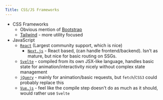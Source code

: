 ```yaml
---
Title: CSS/JS Frameworks
---
```


* CSS Frameworks
  * Obvious mention of [Bootstrap](https://getbootstrap.com/)
  * [Tailwind](https://tailwindcss.com/) - more utility focused
* JavaScript
  * [`React`](https://reactjs.org/) (Largest community support, which is nice)
    * [`Next.js`](https://nextjs.org/) - React based, (can handle frontend/backend). Isn't as mature, but nice for basic routing on SSGs.
  * [`Svelte`](https://svelte.dev/) - compiled from its own JSX-like language, handles basic state for animation/interactivity nicely without complex state management
  * [`jQuery`](https://jquery.com/) - mainly for animation/basic requests, but `fetch`/`CSS3` could probably replace this
  * [`Vue.js`](https://vuejs.org/) - feel like the compile step doesn't do as much as it should, would rather use `Svelte`

